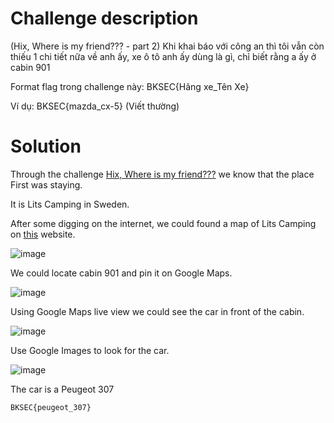 # Challenge description
(Hix, Where is my friend??? - part 2) Khi khai báo với công an thì tôi vẫn còn thiếu 1 chi tiết nữa về anh ấy, xe ô tô anh ấy dùng là gì, chỉ biết rằng a ấy ở cabin 901

Format flag trong challenge này: BKSEC{Hãng xe_Tên Xe}

Ví dụ: BKSEC{mazda_cx-5} (Viết thường)
# Solution
Through the challenge [Hix, Where is my friend???](Hix,_Where_is_my_friend???.md) we know that the place First was staying. 

It is Lits Camping in Sweden.

After some digging on the internet, we could found a map of Lits Camping on [this](https://www.jetcamp.com/en/sweden/lits-camping-stugby/) website.

![image](https://github.com/user-attachments/assets/3216614e-a0b1-4bdb-99cc-49288b7c4bd9)

We could locate cabin 901 and pin it on Google Maps. 

![image](https://github.com/user-attachments/assets/52ec10f4-fab2-4fe8-a5a9-0d7874b88528)

Using Google Maps live view we could see the car in front of the cabin.

![image](https://github.com/user-attachments/assets/74ac3584-9162-493a-a295-ca3fc8d16bc2)

Use Google Images to look for the car.

![image](https://github.com/user-attachments/assets/09ba5344-a32e-451f-a5ec-4fb1de56f70c)

The car is a Peugeot 307

```BKSEC{peugeot_307}```
